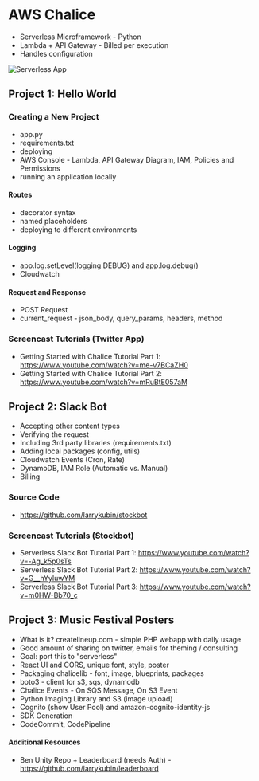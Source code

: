 # AWS Chalice

* Serverless Microframework - Python
* Lambda + API Gateway - Billed per execution
* Handles configuration

![Serverless App](https://d1.awsstatic.com/Test%20Images/Kate%20Test%20Images/Serverless_Web_App_LP_assets-12.da876b91b6451199d3582b6cc81dc17ff7e5791f.png)

## Project 1: Hello World

### Creating a New Project

* app.py
* requirements.txt
* deploying
* AWS Console - Lambda, API Gateway Diagram, IAM, Policies and Permissions
* running an application locally

#### Routes

* decorator syntax
* named placeholders
* deploying to different environments

#### Logging

* app.log.setLevel(logging.DEBUG) and app.log.debug()
* Cloudwatch

#### Request and Response

* POST Request
* current_request - json_body, query_params, headers, method

### Screencast Tutorials (Twitter App)

* Getting Started with Chalice Tutorial Part 1: https://www.youtube.com/watch?v=me-v7BCaZH0
* Getting Started with Chalice Tutorial Part 2: https://www.youtube.com/watch?v=mRuBtE057aM

## Project 2: Slack Bot

* Accepting other content types
* Verifying the request
* Including 3rd party libraries (requirements.txt)
* Adding local packages (config, utils)
* Cloudwatch Events (Cron, Rate)
* DynamoDB, IAM Role (Automatic vs. Manual)
* Billing

### Source Code

* https://github.com/larrykubin/stockbot

### Screencast Tutorials (Stockbot)

* Serverless Slack Bot Tutorial Part 1: https://www.youtube.com/watch?v=-Ag_k5p0sTs
* Serverless Slack Bot Tutorial Part 2: https://www.youtube.com/watch?v=G__hYyluwYM
* Serverless Slack Bot Tutorial Part 3: https://www.youtube.com/watch?v=m0HW-Bb70_c

## Project 3: Music Festival Posters

* What is it? createlineup.com - simple PHP webapp with daily usage
* Good amount of sharing on twitter, emails for theming / consulting
* Goal: port this to "serverless"
* React UI and CORS, unique font, style, poster
* Packaging chalicelib - font, image, blueprints, packages
* boto3 - client for s3, sqs, dynamodb
* Chalice Events - On SQS Message, On S3 Event
* Python Imaging Library and S3 (image upload)
* Cognito (show User Pool) and amazon-cognito-identity-js
* SDK Generation
* CodeCommit, CodePipeline

#### Additional Resources

* Ben Unity Repo + Leaderboard (needs Auth) - https://github.com/larrykubin/leaderboard
